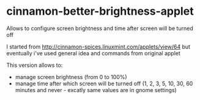 cinnamon-better-brightness-applet
=================================

Allows to configure screen brightness and time after screen will be turned off

I started from http://cinnamon-spices.linuxmint.com/applets/view/64 but eventually i've used general idea and commands from original applet

This version allows to:
* manage screen brightness (from 0 to 100%)
* manage time after which screen will be turned off (1, 2, 3, 5, 10, 30, 60 minutes and never - excatly same values are in gnome settings)
